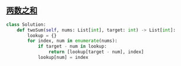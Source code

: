 ## [两数之和](https://leetcode.cn/problems/two-sum/)


```python
class Solution:
    def twoSum(self, nums: List[int], target: int) -> List[int]:
        lookup = {}
        for index, num in enumerate(nums):
            if target - num in lookup:
                return [lookup[target - num], index]
            lookup[num] = index

```